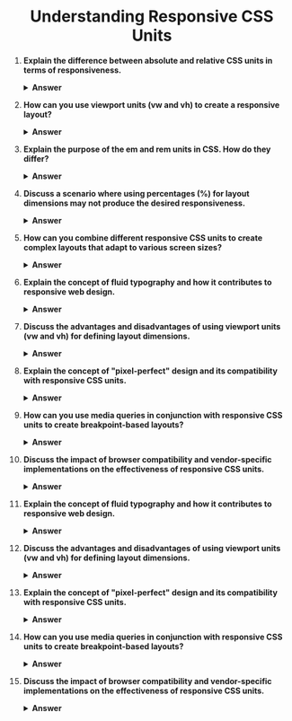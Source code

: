 <div align="center">
   <h1>Understanding Responsive CSS Units</h1>
</div>

<ol starts='1'>
   <li>

   **Explain the difference between absolute and relative CSS units in terms of responsiveness.**

   <details>
   <summary><b>Answer</b></summary>
   <p>
   Absolute CSS units, such as pixels (px), are fixed-size units that do not change based on the viewport size or device characteristics. On the other hand, relative CSS units, such as percentages (%) and relative viewport units (vw, vh), are responsive units that scale relative to the viewport size or parent element dimensions. Relative units are commonly used for creating responsive layouts that adapt to different screen sizes and devices.
   </p>
   </details>
   </li>
   
   <li>

   **How can you use viewport units (vw and vh) to create a responsive layout?**

   <details>
   <summary><b>Answer</b></summary>
   <p>
   Viewport units (vw and vh) represent a percentage of the viewport width (vw) or height (vh). They can be used to create responsive layouts by specifying element dimensions, margins, paddings, or font sizes in viewport units. For example, setting the width of a container to 50vw makes it occupy 50% of the viewport width, ensuring that it adjusts proportionally to different screen sizes.
   </p>
   </details>
   </li>
   
   <li>

   **Explain the purpose of the em and rem units in CSS. How do they differ?**

   <details>
   <summary><b>Answer</b></summary>
   <p>
   Both em and rem units are relative units in CSS. The em unit represents the font-size of the element itself, while the rem unit represents the font-size of the root element (typically the <html> element). The main difference is that em units cascade down through nested elements, inheriting the font-size of their parent elements, while rem units always reference the font-size of the root element. Rem units are often preferred for creating more predictable and consistent layouts, especially in large-scale projects.
   </p>
   </details>
   </li>
   
   <li>

   **Discuss a scenario where using percentages (%) for layout dimensions may not produce the desired responsiveness.**

   <details>
   <summary><b>Answer</b></summary>
   <p>
   Using percentages (%) for layout dimensions may not produce the desired responsiveness when dealing with nested elements with different parent sizes. For example, if a child element's width is set to 50% and its parent element's width changes dynamically (e.g., due to content changes or viewport resizing), the child element's width will also change relative to its new parent width, which may not be the intended behavior. In such cases, using other responsive units like viewport units (vw, vh) or flexbox/grid layouts may provide more predictable results.
   </p>
   </details>
   </li>
   
   <li>

   **How can you combine different responsive CSS units to create complex layouts that adapt to various screen sizes?**

   <details>
   <summary><b>Answer</b></summary>
   <p>
   Complex layouts that adapt to various screen sizes can be achieved by combining different responsive CSS units such as percentages (%), viewport units (vw, vh), em, and rem units. For example, using viewport units for overall dimensions and percentages or flexbox/grid layouts for internal element positioning can create flexible and responsive designs. Additionally, media queries can be used to further customize styles based on specific viewport dimensions or device characteristics.
   </p>
   </details>
   </li>
   
   <li>

   **Explain the concept of fluid typography and how it contributes to responsive web design.**

   <details>
   <summary><b>Answer</b></summary>
   <p>
   Fluid typography is a technique where font sizes are defined using relative units (such as percentages, em, rem, or viewport units) rather than fixed units (like pixels). This allows text to scale smoothly and proportionally based on the viewport size or parent element dimensions, ensuring readability and optimal user experience across different devices and screen sizes. By using fluid typography, web designers can create more flexible and responsive layouts that adapt seamlessly to various viewing environments.
   </p>
   </details>
   </li>
   
   <li>

   **Discuss the advantages and disadvantages of using viewport units (vw and vh) for defining layout dimensions.**

   <details>
   <summary><b>Answer</b></summary>
   <p>
   Viewport units (vw and vh) offer several advantages for defining layout dimensions in responsive web design. They provide a direct relationship with the viewport size, making it easy to create layouts that scale proportionally to the screen size. Additionally, viewport units are well-supported across modern browsers and offer consistent behavior across different devices and platforms. However, viewport units may have limitations when used in certain contexts, such as creating fixed-size elements or dealing with dynamic content changes. They may also present challenges in achieving precise control over element dimensions, especially in complex layouts with nested elements.
   </p>
   </details>
   </li>
   
   <li>

   **Explain the concept of "pixel-perfect" design and its compatibility with responsive CSS units.**

   <details>
   <summary><b>Answer</b></summary>
   <p>
   Pixel-perfect design refers to the practice of ensuring that a web layout appears identical across different devices and screen sizes, down to the pixel level. While responsive CSS units allow for more flexible and adaptive layouts, achieving pixel-perfect design with these units can be challenging due to variations in screen resolutions, aspect ratios, and rendering engines across devices. Designers may need to compromise on certain design elements or use alternative techniques, such as media queries and conditional styling, to address discrepancies and maintain visual consistency across platforms.
   </p>
   </details>
   </li>
   
   <li>

   **How can you use media queries in conjunction with responsive CSS units to create breakpoint-based layouts?**

   <details>
   <summary><b>Answer</b></summary>
   <p>
   Media queries allow designers to apply specific styles based on various factors, such as viewport dimensions, device orientation, or display capabilities. By combining media queries with responsive CSS units, designers can create breakpoint-based layouts that adjust dynamically at predefined screen sizes or device breakpoints. For example, different layout configurations or styling rules can be applied using media queries to accommodate smaller screens, larger screens, or specific device categories. This approach ensures that the website's appearance and functionality remain optimized across a wide range of devices and viewing contexts.
   </p>
   </details>
   </li>
   
   <li>

   **Discuss the impact of browser compatibility and vendor-specific implementations on the effectiveness of responsive CSS units.**

   <details>
   <summary><b>Answer</b></summary>
   <p>
   Browser compatibility and vendor-specific implementations can significantly influence the effectiveness of responsive CSS units in achieving consistent and predictable layouts across different platforms. While modern browsers generally support common responsive units like viewport units (vw, vh) and relative units (em, rem), discrepancies in rendering behavior and CSS interpretation may occur, especially in older or less frequently updated browsers. Additionally, vendor-specific prefixes (e.g., -webkit-, -moz-, -ms-) may be required for certain CSS properties to ensure compatibility with specific browser engines, which can complicate code maintenance and increase development overhead. To mitigate compatibility issues, developers should prioritize using standardized CSS features and consider fallback strategies or polyfills for handling legacy browsers or edge cases.
   </p>
   </details>
   </li>
   

   <li>

   **Explain the concept of fluid typography and how it contributes to responsive web design.**

   <details>
   <summary><b>Answer</b></summary>
   <p>
   Fluid typography is a technique where font sizes are defined using relative units (such as percentages, em, rem, or viewport units) rather than fixed units (like pixels). This allows text to scale smoothly and proportionally based on the viewport size or parent element dimensions, ensuring readability and optimal user experience across different devices and screen sizes. By using fluid typography, web designers can create more flexible and responsive layouts that adapt seamlessly to various viewing environments.
   </p>
   </details>
   </li>
   
   <li>

   **Discuss the advantages and disadvantages of using viewport units (vw and vh) for defining layout dimensions.**

   <details>
   <summary><b>Answer</b></summary>
   <p>
   Viewport units (vw and vh) offer several advantages for defining layout dimensions in responsive web design. They provide a direct relationship with the viewport size, making it easy to create layouts that scale proportionally to the screen size. Additionally, viewport units are well-supported across modern browsers and offer consistent behavior across different devices and platforms. However, viewport units may have limitations when used in certain contexts, such as creating fixed-size elements or dealing with dynamic content changes. They may also present challenges in achieving precise control over element dimensions, especially in complex layouts with nested elements.
   </p>
   </details>
   </li>
   
   <li>

   **Explain the concept of "pixel-perfect" design and its compatibility with responsive CSS units.**

   <details>
   <summary><b>Answer</b></summary>
   <p>
   Pixel-perfect design refers to the practice of ensuring that a web layout appears identical across different devices and screen sizes, down to the pixel level. While responsive CSS units allow for more flexible and adaptive layouts, achieving pixel-perfect design with these units can be challenging due to variations in screen resolutions, aspect ratios, and rendering engines across devices. Designers may need to compromise on certain design elements or use alternative techniques, such as media queries and conditional styling, to address discrepancies and maintain visual consistency across platforms.
   </p>
   </details>
   </li>
   
   <li>

   **How can you use media queries in conjunction with responsive CSS units to create breakpoint-based layouts?**

   <details>
   <summary><b>Answer</b></summary>
   <p>
   Media queries allow designers to apply specific styles based on various factors, such as viewport dimensions, device orientation, or display capabilities. By combining media queries with responsive CSS units, designers can create breakpoint-based layouts that adjust dynamically at predefined screen sizes or device breakpoints. For example, different layout configurations or styling rules can be applied using media queries to accommodate smaller screens, larger screens, or specific device categories. This approach ensures that the website's appearance and functionality remain optimized across a wide range of devices and viewing contexts.
   </p>
   </details>
   </li>
   
   <li>

   **Discuss the impact of browser compatibility and vendor-specific implementations on the effectiveness of responsive CSS units.**

   <details>
   <summary><b>Answer</b></summary>
   <p>
   Browser compatibility and vendor-specific implementations can significantly influence the effectiveness of responsive CSS units in achieving consistent and predictable layouts across different platforms. While modern browsers generally support common responsive units like viewport units (vw, vh) and relative units (em, rem), discrepancies in rendering behavior and CSS interpretation may occur, especially in older or less frequently updated browsers. Additionally, vendor-specific prefixes (e.g., -webkit-, -moz-, -ms-) may be required for certain CSS properties to ensure compatibility with specific browser engines, which can complicate code maintenance and increase development overhead. To mitigate compatibility issues, developers should prioritize using standardized CSS features and consider fallback strategies or polyfills for handling legacy browsers or edge cases.
   </p>
   </details>
   </li>
   
</ol>
